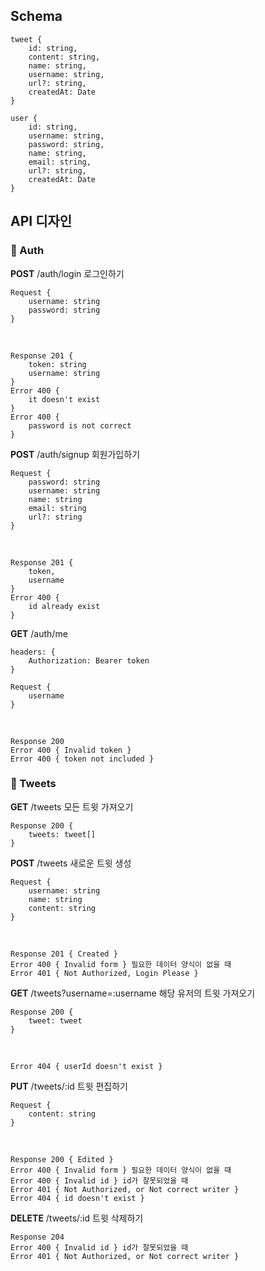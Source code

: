 ## Schema

```
tweet {
    id: string,
    content: string,
    name: string,
    username: string,
    url?: string,
    createdAt: Date
}

user {
    id: string,
    username: string,
    password: string,
    name: string,
    email: string,
    url?: string,
    createdAt: Date
}
```

## API 디자인

### 🍟 Auth

**POST** /auth/login 로그인하기

    Request {
        username: string
        password: string
    }

<br>

    Response 201 {
        token: string
        username: string
    }
    Error 400 {
        it doesn't exist
    }
    Error 400 {
        password is not correct
    }

**POST** /auth/signup 회원가입하기

    Request {
        password: string
        username: string
        name: string
        email: string
        url?: string
    }

<br>

    Response 201 {
        token,
        username
    }
    Error 400 {
        id already exist
    }

**GET** /auth/me

    headers: {
        Authorization: Bearer token
    }

    Request {
        username
    }

<br>

    Response 200
    Error 400 { Invalid token }
    Error 400 { token not included }

### 🍟 Tweets

**GET** /tweets 모든 트윗 가져오기

    Response 200 {
        tweets: tweet[]
    }

**POST** /tweets 새로운 트윗 생성

    Request {
        username: string
        name: string
        content: string
    }

<br>

    Response 201 { Created }
    Error 400 { Invalid form } 필요한 데이터 양식이 없을 때
    Error 401 { Not Authorized, Login Please }

**GET** /tweets?username=:username 해당 유저의 트윗 가져오기

    Response 200 {
        tweet: tweet
    }

<br>

    Error 404 { userId doesn't exist }

**PUT** /tweets/:id 트윗 편집하기

    Request {
        content: string
    }

<br>

    Response 200 { Edited }
    Error 400 { Invalid form } 필요한 데이터 양식이 없을 때
    Error 400 { Invalid id } id가 잘못되었을 때
    Error 401 { Not Authorized, or Not correct writer }
    Error 404 { id doesn't exist }

**DELETE** /tweets/:id 트윗 삭제하기

    Response 204
    Error 400 { Invalid id } id가 잘못되었을 때
    Error 401 { Not Authorized, or Not correct writer }
